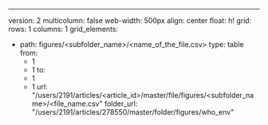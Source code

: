 ---
version: 2
multicolumn: false
web-width: 500px
align: center
float: h!
grid:
  rows: 1
  columns: 1
  grid_elements:
  - path: figures/<subfolder_name>/<name_of_the_file.csv>
    type: table
    from:
    - 1
    - 1
    to:
    - 1
    - 1
    url: "/users/2191/articles/<article_id>/master/file/figures/<subfolder_name>/<file_name.csv"
    folder_url: "/users/2191/articles/278550/master/folder/figures/who_env"